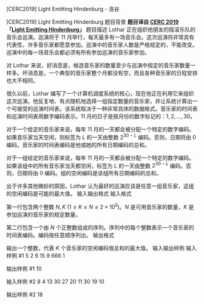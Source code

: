 



[CERC2019] Light Emitting Hindenburg - 洛谷














[CERC2019] Light Emitting Hindenburg
题目背景
**题目译自 [CERC 2019](https://contest.felk.cvut.cz/19cerc/solved.html) 「[Light Emitting Hindenburg](https://contest.felk.cvut.cz/19cerc/solved/hindenburg.pdf)」**
题目描述
Lothar 正在组织他朋友的摇滚乐队的音乐会巡演。巡演将于 11 月举行，每天最多有一场音乐会。这次巡演将非常具有代表性，许多音乐家都愿意参加。巡演中的音乐家人数是严格规定的，不能改变。巡演中的每一场音乐会都必须有所有参加巡演的音乐家参加。

对 Lothar 来说，好消息是，候选音乐家的数量至少与巡演中规定的音乐家数量一样多。坏消息是，一个典型的音乐家整个月都没有空，而且各种音乐家的日程安排也大不相同。

很久以前，Lothar 编写了一个计算机调度系统的核心，现在他正在利用它来组织这次巡演。他反复地、有点随机地选择一组指定数量的音乐家，并让系统计算出一个可接受的巡演时间表。该系统取决于一种非常具体的数据格式。音乐家的时间表和巡演时间表用数字编码表示。11 月的日子是按月份的数字标记的：$1, 2, \dots, 30$。

对于一个给定的音乐家来说，每年 11 月的一天都会被分配一个特定的数字编码。如果音乐家当天空闲，则标签为 $L$ 的一天由整数 $2^{30-L}$ 编码。否则，日期将由 $0$ 编码。音乐家的时间表编码是他或她的所有日期编码的总和。

对于一组给定的音乐家来说，每年 11 月的一天都会被分配一个特定的数字编码。如果该组中的所有音乐家当天都空闲，标签为 $L$ 的一天由整数 $2^{30-L}$ 编码。否则，日期将由 $0$ 编码。组的空闲编码是该组所有日期编码的总和。

出于许多其他微妙的原因，Lothar 认为最好的巡演应该是任意一组音乐家，这组的空闲编码是可能的最大值。
输入输出格式
输入格式

第一行包含两个整数 $N, K\ (1\le K\le N\le 2\times 10^5)$。$N$ 是可用音乐家的数量，$K$ 是参加巡演的音乐家的规定数量。

第二行包含一个由 $N$ 个正整数组成的序列。序列中的每个整数表示一个音乐家的时间表编码。编码按任意顺序列出。
输出格式

输出一个整数，代表 $K$ 个音乐家的空闲编码值总和的最大值。
输入输出样例
输入样例 #1
5 2
6 15 9 666 1

输出样例 #1
10

输入样例 #2
8 4
13 30 27 20 11 30 19 10

输出样例 #2
18







